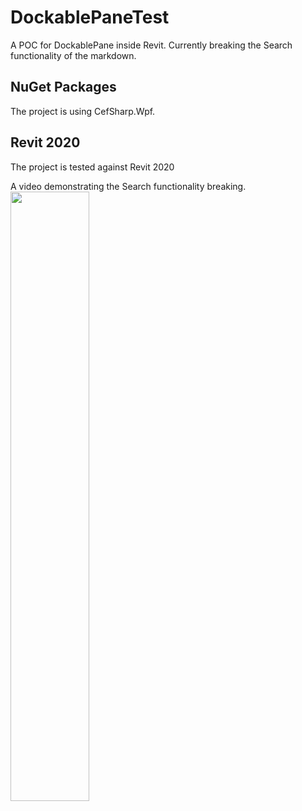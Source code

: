 # DockablePaneTest
 A POC for DockablePane inside Revit. Currently breaking the Search functionality of the markdown.


## NuGet Packages
The project is using CefSharp.Wpf. 

## Revit 2020
The project is tested against Revit 2020

A video demonstrating the Search functionality breaking.
[<img src="https://i9.ytimg.com/vi/hvM9m43RR_w/mq2.jpg?sqp=CMTjsPwF&rs=AOn4CLDaP45QYU3_y9hcRO12jqt8OA9AQQ" width="50%">](https://youtu.be/hvM9m43RR_w)
